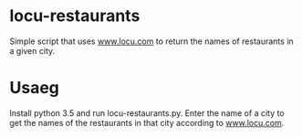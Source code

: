 # locu-restaurants

Simple script that uses www.locu.com to return the names of restaurants in a given city.

# Usaeg
Install python 3.5 and run locu-restaurants.py. Enter the name of a city
to get the names of the restaurants in that city according to www.locu.com.
